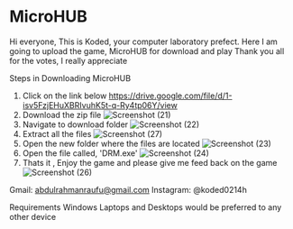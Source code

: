 # MicroHUB

Hi everyone, This is Koded, your computer laboratory prefect. Here I am going to upload the game, MicroHUB for download and play
Thank you all for the votes, I really appreciate

Steps in Downloading MicroHUB
1. Click on the link below
  https://drive.google.com/file/d/1-isv5FzjEHuXBRIvuhK5t-q-Ry4tp06Y/view
2. Download the zip file
  ![Screenshot (21)](https://user-images.githubusercontent.com/71449316/233826427-3f18858a-e601-453b-af7a-f463033cae9f.png)
3. Navigate to download folder
  ![Screenshot (22)](https://user-images.githubusercontent.com/71449316/233827430-9d850037-dbac-4aa8-a5d5-85a30e44cd56.png)
4. Extract all the files
  ![Screenshot (27)](https://user-images.githubusercontent.com/71449316/233827431-e7a7ccb2-b669-41bd-89e4-35102313757d.png)
5. Open the new folder where the files are located
  ![Screenshot (23)](https://user-images.githubusercontent.com/71449316/233826432-84d85b63-3f8c-494d-b159-fafbd022c449.png)
6. Open the file called, 'DRM.exe'
  ![Screenshot (24)](https://user-images.githubusercontent.com/71449316/233826433-4d1e1edb-a090-4ed3-ac51-867046a6ac83.png)
7. Thats it , Enjoy the game and please give me feed back on the game
  ![Screenshot (26)](https://user-images.githubusercontent.com/71449316/233827034-a46f7af1-41aa-420c-8abe-30817ab48055.png)
  
  
  Gmail: abdulrahmanraufu@gmail.com
  Instagram: @koded0214h 

Requirements
Windows Laptops and Desktops would be preferred to any other device


